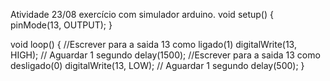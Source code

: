 Atividade 23/08 exercício com simulador arduino.
void setup()
{
  pinMode(13, OUTPUT);
}

void loop()
{
//Escrever para a saida 13 como ligado(1)
digitalWrite(13, HIGH);
// Aguardar 1 segundo
delay(1500);
//Escrever para a saida 13 como desligado(0)
digitalWrite(13, LOW);
// Aguardar 1 segundo
delay(500);
}

